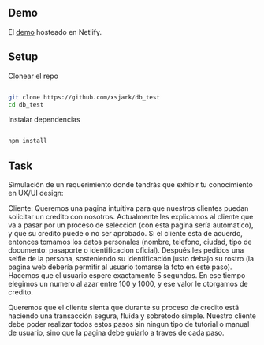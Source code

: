 ## Demo
El [demo](https://spontaneous-fox-7b2978.netlify.app/) hosteado en Netlify.

## Setup
Clonear el repo
```bash

git clone https://github.com/xsjark/db_test
cd db_test

```

Instalar dependencias
```bash

npm install

```
## Task

Simulación de un requerimiento donde tendrás que exhibir tu conocimiento en UX/UI design:

Cliente: Queremos una pagina intuitiva para que nuestros clientes puedan solicitar un credito con nosotros. Actualmente les explicamos al cliente que va a pasar por un proceso de seleccion (con esta pagina sería automatico), y que su credito puede o no ser aprobado. Si el cliente esta de acuerdo, entonces tomamos los datos personales (nombre, telefono, ciudad, tipo de documento: pasaporte o identificacion oficial).
Después les pedidos una selfie de la persona, sosteniendo su identificación justo debajo su rostro (la pagina web debería permitir al usuario tomarse la foto en este paso). Hacemos que el usuario espere exactamente 5 segundos. En ese tiempo elegimos un numero al azar entre 100 y 1000, y ese valor le otorgamos de credito.

Queremos que el cliente sienta que durante su proceso de credito está haciendo una transacción segura, fluida y sobretodo simple. Nuestro cliente debe poder realizar todos estos pasos sin ningun tipo de tutorial o manual de usuario, sino que la pagina debe guiarlo a traves de cada paso.